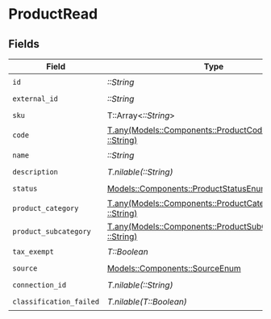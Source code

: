 # ProductRead


## Fields

| Field                                                                                                               | Type                                                                                                                | Required                                                                                                            | Description                                                                                                         |
| ------------------------------------------------------------------------------------------------------------------- | ------------------------------------------------------------------------------------------------------------------- | ------------------------------------------------------------------------------------------------------------------- | ------------------------------------------------------------------------------------------------------------------- |
| `id`                                                                                                                | *::String*                                                                                                          | :heavy_check_mark:                                                                                                  | N/A                                                                                                                 |
| `external_id`                                                                                                       | *::String*                                                                                                          | :heavy_check_mark:                                                                                                  | N/A                                                                                                                 |
| `sku`                                                                                                               | T::Array<*::String*>                                                                                                | :heavy_check_mark:                                                                                                  | N/A                                                                                                                 |
| `code`                                                                                                              | [T.any(Models::Components::ProductCodeEnum, ::String)](../../models/shared/code.md)                                 | :heavy_check_mark:                                                                                                  | N/A                                                                                                                 |
| `name`                                                                                                              | *::String*                                                                                                          | :heavy_check_mark:                                                                                                  | N/A                                                                                                                 |
| `description`                                                                                                       | *T.nilable(::String)*                                                                                               | :heavy_check_mark:                                                                                                  | N/A                                                                                                                 |
| `status`                                                                                                            | [Models::Components::ProductStatusEnum](../../models/shared/productstatusenum.md)                                   | :heavy_check_mark:                                                                                                  | N/A                                                                                                                 |
| `product_category`                                                                                                  | [T.any(Models::Components::ProductCategoryEnum, ::String)](../../models/shared/productreadproductcategory.md)       | :heavy_check_mark:                                                                                                  | N/A                                                                                                                 |
| `product_subcategory`                                                                                               | [T.any(Models::Components::ProductSubCategoryEnum, ::String)](../../models/shared/productreadproductsubcategory.md) | :heavy_check_mark:                                                                                                  | N/A                                                                                                                 |
| `tax_exempt`                                                                                                        | *T::Boolean*                                                                                                        | :heavy_check_mark:                                                                                                  | N/A                                                                                                                 |
| `source`                                                                                                            | [Models::Components::SourceEnum](../../models/shared/sourceenum.md)                                                 | :heavy_check_mark:                                                                                                  | N/A                                                                                                                 |
| `connection_id`                                                                                                     | *T.nilable(::String)*                                                                                               | :heavy_check_mark:                                                                                                  | N/A                                                                                                                 |
| `classification_failed`                                                                                             | *T.nilable(T::Boolean)*                                                                                             | :heavy_check_mark:                                                                                                  | N/A                                                                                                                 |